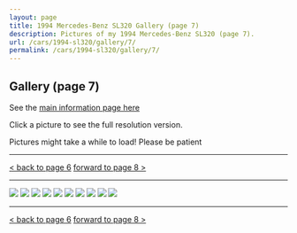 ```yaml
---
layout: page
title: 1994 Mercedes-Benz SL320 Gallery (page 7)
description: Pictures of my 1994 Mercedes-Benz SL320 (page 7).
url: /cars/1994-sl320/gallery/7/
permalink: /cars/1994-sl320/gallery/7/
---
```


## Gallery (page 7)

See the [main information page here](/cars/1994-sl320/)

Click a picture to see the full resolution version.

Pictures might take a while to load! Please be patient

<hr>

[< back to page 6](/cars/1994-sl320/gallery/6/)
[forward to page 8 >](/cars/1994-sl320/gallery/8/)

<hr>

<a href="/assets/cars-1994-sl320/sl061.jpg"><image src="/assets/cars-1994-sl320/sl061.jpg" /></a>
<a href="/assets/cars-1994-sl320/sl062.jpg"><image src="/assets/cars-1994-sl320/sl062.jpg" /></a>
<a href="/assets/cars-1994-sl320/sl063.jpg"><image src="/assets/cars-1994-sl320/sl063.jpg" /></a>
<a href="/assets/cars-1994-sl320/sl064.jpg"><image src="/assets/cars-1994-sl320/sl064.jpg" /></a>
<a href="/assets/cars-1994-sl320/sl065.jpg"><image src="/assets/cars-1994-sl320/sl065.jpg" /></a>
<a href="/assets/cars-1994-sl320/sl066.jpg"><image src="/assets/cars-1994-sl320/sl066.jpg" /></a>
<a href="/assets/cars-1994-sl320/sl067.jpg"><image src="/assets/cars-1994-sl320/sl067.jpg" /></a>
<a href="/assets/cars-1994-sl320/sl068.jpg"><image src="/assets/cars-1994-sl320/sl068.jpg" /></a>
<a href="/assets/cars-1994-sl320/sl069.jpg"><image src="/assets/cars-1994-sl320/sl069.jpg" /></a>
<a href="/assets/cars-1994-sl320/sl070.jpg"><image src="/assets/cars-1994-sl320/sl070.jpg" /></a>

<hr>

[< back to page 6](/cars/1994-sl320/gallery/6/)
[forward to page 8 >](/cars/1994-sl320/gallery/8/)
